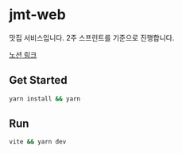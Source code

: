 # jmt-web

맛집 서비스입니다. 2주 스프린트를 기준으로 진행합니다.

[노션 링크](https://immense-starfish-8c2.notion.site/JMT-078d2a2c91d4485db352ac8387232dde)

## Get Started
```bash
yarn install && yarn
```

## Run
```bash
vite && yarn dev
```
